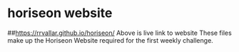 # horiseon website
##https://rrvallar.github.io/horiseon/
Above is live link to website
These files make up the Horiseon Website required for the first weekly challenge.
